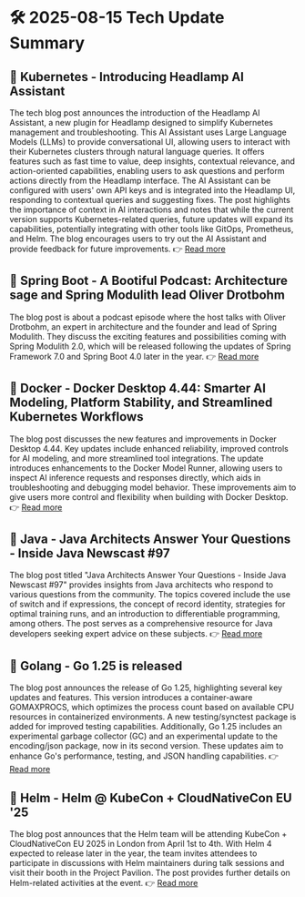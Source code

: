 # 🛠️ 2025-08-15 Tech Update Summary

## 🔹 Kubernetes - Introducing Headlamp AI Assistant
The tech blog post announces the introduction of the Headlamp AI Assistant, a new plugin for Headlamp designed to simplify Kubernetes management and troubleshooting. This AI Assistant uses Large Language Models (LLMs) to provide conversational UI, allowing users to interact with their Kubernetes clusters through natural language queries. It offers features such as fast time to value, deep insights, contextual relevance, and action-oriented capabilities, enabling users to ask questions and perform actions directly from the Headlamp interface. The AI Assistant can be configured with users' own API keys and is integrated into the Headlamp UI, responding to contextual queries and suggesting fixes. The post highlights the importance of context in AI interactions and notes that while the current version supports Kubernetes-related queries, future updates will expand its capabilities, potentially integrating with other tools like GitOps, Prometheus, and Helm. The blog encourages users to try out the AI Assistant and provide feedback for future improvements.
👉 [Read more](https://kubernetes.io/blog/2025/08/07/introducing-headlamp-ai-assistant/)

## 🔹 Spring Boot - A Bootiful Podcast: Architecture sage and Spring Modulith lead Oliver Drotbohm
The blog post is about a podcast episode where the host talks with Oliver Drotbohm, an expert in architecture and the founder and lead of Spring Modulith. They discuss the exciting features and possibilities coming with Spring Modulith 2.0, which will be released following the updates of Spring Framework 7.0 and Spring Boot 4.0 later in the year.
👉 [Read more](https://spring.io/blog/2025/08/14/a-bootiful-podcast-oliver-drohtbohm)

## 🔹 Docker - Docker Desktop 4.44: Smarter AI Modeling, Platform Stability, and Streamlined Kubernetes Workflows
The blog post discusses the new features and improvements in Docker Desktop 4.44. Key updates include enhanced reliability, improved controls for AI modeling, and more streamlined tool integrations. The update introduces enhancements to the Docker Model Runner, allowing users to inspect AI inference requests and responses directly, which aids in troubleshooting and debugging model behavior. These improvements aim to give users more control and flexibility when building with Docker Desktop.
👉 [Read more](https://www.docker.com/blog/docker-desktop-4-44/)

## 🔹 Java - Java Architects Answer Your Questions - Inside Java Newscast #97
The blog post titled "Java Architects Answer Your Questions - Inside Java Newscast #97" provides insights from Java architects who respond to various questions from the community. The topics covered include the use of switch and if expressions, the concept of record identity, strategies for optimal training runs, and an introduction to differentiable programming, among others. The post serves as a comprehensive resource for Java developers seeking expert advice on these subjects.
👉 [Read more](https://inside.java/2025/08/14/newscast-97/)

## 🔹 Golang - Go 1.25 is released
The blog post announces the release of Go 1.25, highlighting several key updates and features. This version introduces a container-aware GOMAXPROCS, which optimizes the process count based on available CPU resources in containerized environments. A new testing/synctest package is added for improved testing capabilities. Additionally, Go 1.25 includes an experimental garbage collector (GC) and an experimental update to the encoding/json package, now in its second version. These updates aim to enhance Go's performance, testing, and JSON handling capabilities.
👉 [Read more](https://go.dev/blog/go1.25)

## 🔹 Helm - Helm @ KubeCon + CloudNativeCon EU '25
The blog post announces that the Helm team will be attending KubeCon + CloudNativeCon EU 2025 in London from April 1st to 4th. With Helm 4 expected to release later in the year, the team invites attendees to participate in discussions with Helm maintainers during talk sessions and visit their booth in the Project Pavilion. The post provides further details on Helm-related activities at the event.
👉 [Read more](https://helm.sh/blog/helm-at-kubecon-eu-25/)

